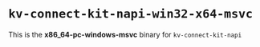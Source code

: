 # `kv-connect-kit-napi-win32-x64-msvc`

This is the **x86_64-pc-windows-msvc** binary for `kv-connect-kit-napi`
